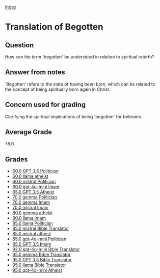 
[Index](../index.md)
# Translation of Begotten
## Question
How can the term 'begotten' be understood in relation to spiritual rebirth?

## Answer from notes
'Begotten' refers to the state of having been born, which can be related to the concept of being spiritually born again in Christ.

## Concern used for grading
Clarifying the spiritual implications of being 'begotten' for believers.

## Average Grade
78.6

## Grades
 * [60.0 GPT 3.5 Politician](../answers/GPT_3.5_Politician/Translation_of_Begotten.md)
 * [60.0 llama atheist](../answers/llama_atheist/Translation_of_Begotten.md)
 * [60.0 mistral Politician](../answers/mistral_Politician/Translation_of_Begotten.md)
 * [60.0 gpt-4o-mini Imam](../answers/gpt-4o-mini_Imam/Translation_of_Begotten.md)
 * [65.0 GPT 3.5 Atheist](../answers/GPT_3.5_Atheist/Translation_of_Begotten.md)
 * [70.0 gemma Politician](../answers/gemma_Politician/Translation_of_Begotten.md)
 * [70.0 gemma Imam](../answers/gemma_Imam/Translation_of_Begotten.md)
 * [70.0 mistral Imam](../answers/mistral_Imam/Translation_of_Begotten.md)
 * [80.0 gemma atheist](../answers/gemma_atheist/Translation_of_Begotten.md)
 * [80.0 llama Imam](../answers/llama_Imam/Translation_of_Begotten.md)
 * [85.0 llama Politician](../answers/llama_Politician/Translation_of_Begotten.md)
 * [85.0 mistral Bible Translator](../answers/mistral_Bible_Translator/Translation_of_Begotten.md)
 * [85.0 mistral atheist](../answers/mistral_atheist/Translation_of_Begotten.md)
 * [85.0 gpt-4o-mini Politician](../answers/gpt-4o-mini_Politician/Translation_of_Begotten.md)
 * [85.0 GPT 3.5 Imam](../answers/GPT_3.5_Imam/Translation_of_Begotten.md)
 * [92.0 gpt-4o-mini Bible Translator](../answers/gpt-4o-mini_Bible_Translator/Translation_of_Begotten.md)
 * [95.0 gemma Bible Translator](../answers/gemma_Bible_Translator/Translation_of_Begotten.md)
 * [95.0 GPT 3.5 Bible Translator](../answers/GPT_3.5_Bible_Translator/Translation_of_Begotten.md)
 * [95.0 llama Bible Translator](../answers/llama_Bible_Translator/Translation_of_Begotten.md)
 * [95.0 gpt-4o-mini Atheist](../answers/gpt-4o-mini_Atheist/Translation_of_Begotten.md)
